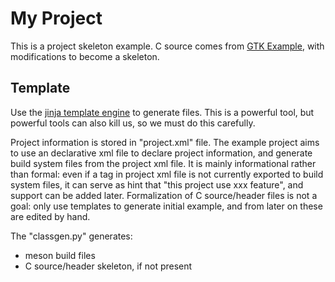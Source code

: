 # My Project 
This is a project skeleton example. C source comes from [GTK Example](https://gitlab.gnome.org/GNOME/gtk/-/tree/4.2.1/examples/application9), with modifications to become a skeleton.

## Template
Use the [jinja template engine](https://jinja.palletsprojects.com/) to generate files. This is a powerful tool, but powerful tools can also kill us, so we must do this carefully.

Project information is stored in "project.xml" file. The example project aims to use an declarative xml file to declare project information, and generate build system files from the project xml file. It is mainly informational rather than formal: even if a tag in project xml file is not currently exported to build system files, it can serve as hint that "this project use xxx feature", and support can be added later. Formalization of C source/header files is not a goal: only use templates to generate initial example, and from later on these are edited by hand.

The "classgen.py" generates:
- meson build files
- C source/header skeleton, if not present
